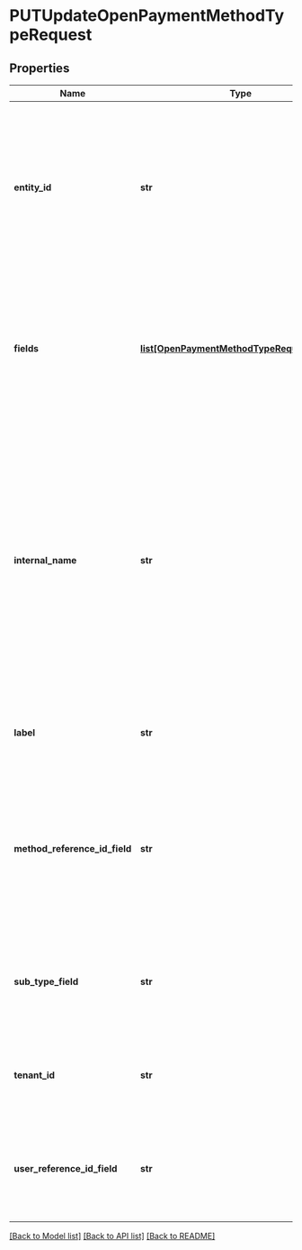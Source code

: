 # PUTUpdateOpenPaymentMethodTypeRequest

## Properties
Name | Type | Description | Notes
------------ | ------------- | ------------- | -------------
**entity_id** | **str** | If this custom payment method type is specific to one entity only, provide the entity UUID in this field. If no entity UUID is provided, the custom payment method type is available to the global entity and all the sub entities in the tenant.  You can only update this field to be empty, indicating that this custom payment method type is available to the global entity and all the sub entities in the tenant.  | [optional] 
**fields** | [**list[OpenPaymentMethodTypeRequestFields]**](OpenPaymentMethodTypeRequestFields.md) | An array containing field metadata of the custom payment method type.  Notes:   - All the following nested metadata fields must be provided in the request to define a field.    - At least one field must be defined in the fields array for a custom payment method type.    - Up to 20 fields can be defined in the fields array for a custom method type.  | 
**internal_name** | **str** | A string to identify the custom payment method type in the API name of the payment method type.  The value of this field must be the same as the value specified when creating the draft revision of this custom payment method type.  This field cannot be updated after the creation of the custom payment method type.  This field is used along with the &#x60;tenantId&#x60; field by the system to construct and generate the API name of the custom payment method type in the following way:  &#x60;&lt;internalName&gt;__c_&lt;tenantId&gt;&#x60;  For example, if &#x60;internalName&#x60; is &#x60;AmazonPay&#x60;, and &#x60;tenantId&#x60; is &#x60;12368&#x60;, the API name of the custom payment method type will be &#x60;AmazonPay__c_12368&#x60;.  | 
**label** | **str** | The label that is used to refer to this type in the Zuora UI.  This value must be alphanumeric, excluding JSON preserved characters such as  * \\ ’ ”   | 
**method_reference_id_field** | **str** | A field available in the Payment Method data source export and Data Query for filtering data. Specify the name of a field that is in the &#x60;fields&#x60; array .  The value of this field must be the same as the value specified when creating the draft revision of this custom payment method type.  This field cannot be updated after the creation of the custom payment method type.  | 
**sub_type_field** | **str** | A field available in the Payment Method data source export and Data Query for filtering data. Specify the name of a field that is in the &#x60;fields&#x60; array.  This field cannot be updated after the creation of the custom payment method type.  | [optional] 
**tenant_id** | **str** | Zuora tenant ID. If multi-entity is enabled in your tenant, this is the ID of the parent tenant of all the sub entities.  This field cannot be updated after the creation of the custom payment method type.  | 
**user_reference_id_field** | **str** | A field available in the Payment Method data source export and Data Query for filtering data. Specify the name of a field that is in the &#x60;fields&#x60; array.  This field cannot be updated after the creation of the custom payment method type.  | [optional] 

[[Back to Model list]](../README.md#documentation-for-models) [[Back to API list]](../README.md#documentation-for-api-endpoints) [[Back to README]](../README.md)


